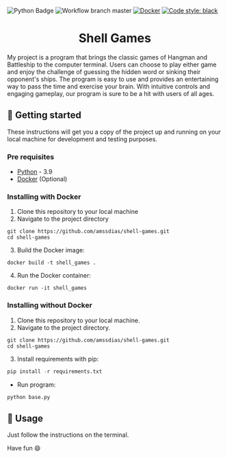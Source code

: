 [python-download]: https://www.python.org/downloads/
[docker-link]: https://docs.docker.com/get-docker/

![Python Badge](https://img.shields.io/badge/Python-3.9-blue?logo=python)
![Workflow branch master](https://github.com/amssdias/shell-games/actions/workflows/testing.yml/badge.svg?branch=master)
[![Docker](https://badgen.net/badge/icon/docker?icon=docker&label)](https://https://docker.com/)
[![Code style: black](https://img.shields.io/badge/code%20style-black-000000.svg)](https://github.com/psf/black)


<h1 align=center>Shell Games</h1>

My project is a program that brings the classic games of Hangman and Battleship to the computer terminal. Users can choose to play either game and enjoy the challenge of guessing the hidden word or sinking their opponent's ships. The program is easy to use and provides an entertaining way to pass the time and exercise your brain. With intuitive controls and engaging gameplay, our program is sure to be a hit with users of all ages.


## :hammer: Getting started

These instructions will get you a copy of the project up and running on your local machine for development and testing purposes.

### Pre requisites

- [Python][python-download] - 3.9
- [Docker](https://www.docker.com/) (Optional)

### Installing with Docker


1. Clone this repository to your local machine
2. Navigate to the project directory


```
git clone https://github.com/amssdias/shell-games.git
cd shell-games
```

3. Build the Docker image:

```
docker build -t shell_games .
```

4. Run the Docker container:

```
docker run -it shell_games
```

### Installing without Docker

1. Clone this repository to your local machine.
2. Navigate to the project directory.

```
git clone https://github.com/amssdias/shell-games.git
cd shell-games
```

3. Install requirements with pip:

```python
pip install -r requirements.txt
```

- Run program:

```python
python base.py
```


## :mag_right: Usage

Just follow the instructions on the terminal.

Have fun :smile:
